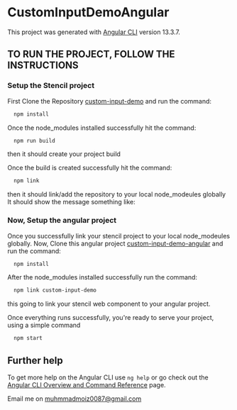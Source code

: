 # CustomInputDemoAngular

This project was generated with [Angular CLI](https://github.com/angular/angular-cli) version 13.3.7.

## TO RUN THE PROJECT, FOLLOW THE INSTRUCTIONS

### Setup the Stencil project

First Clone the Repository [custom-input-demo](https://github.com/MuhammadMoiz200099/custom-input-demo) and run the command:
```bash
  npm install
```

Once the node_modules installed successfully hit the command:
```bash
  npm run build
```
then it should create your project build

Once the build is created successfully hit the command:
```bash
  npm link
```
then it should link/add the repository to your local node_modeules globally
It should show the message something like:


### Now, Setup the angular project 

Once you successfully link your stencil project to your local node_modeules globally.
Now, Clone this angular project [custom-input-demo-angular](https://github.com/MuhammadMoiz200099/custom-input-demo-angular) and run the command:
```bash
  npm install
```

After the node_modules installed successfully run the command:
```bash
  npm link custom-input-demo
```
this going to link your stencil web component to your angular project.

Once everything runs successfully, you're ready to serve your project, using a simple command
```bash
  npm start
```

## Further help

To get more help on the Angular CLI use `ng help` or go check out the [Angular CLI Overview and Command Reference](https://angular.io/cli) page.

Email me on muhmmadmoiz0087@gmail.com
